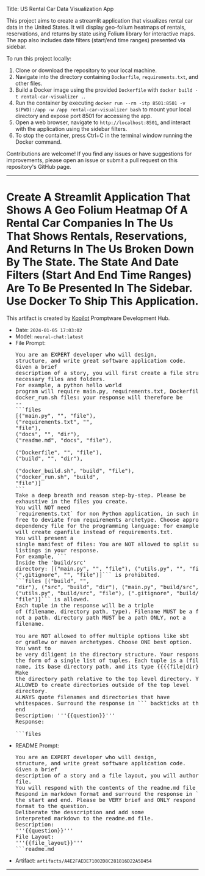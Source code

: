  Title: US Rental Car Data Visualization App

This project aims to create a streamlit application that visualizes rental car data in the United States. It will display geo-folium heatmaps of rentals, reservations, and returns by state using Folium library for interactive maps. The app also includes date filters (start/end time ranges) presented via sidebar.

To run this project locally:
1. Clone or download the repository to your local machine.
2. Navigate into the directory containing `Dockerfile`, `requirements.txt`, and other files.
3. Build a Docker image using the provided `Dockerfile` with `docker build -t rental-car-visualizer .`.
4. Run the container by executing `docker run --rm -itp 8501:8501 -v $(PWD):/app -w /app rental-car-visualizer bash` to mount your local directory and expose port 8501 for accessing the app.
5. Open a web browser, navigate to `http://localhost:8501`, and interact with the application using the sidebar filters.
6. To stop the container, press Ctrl+C in the terminal window running the Docker command.

Contributions are welcome! If you find any issues or have suggestions for improvements, please open an issue or submit a pull request on this repository's GitHub page.

---

# Create A Streamlit Application That Shows A Geo Folium Heatmap Of A Rental Car Companies In The Us That Shows Rentals, Reservations, And Returns In The Us Broken Down By The State. The State And Date Filters (Start And End Time Ranges) Are To Be Presented In The Sidebar. Use Docker To Ship This Application.
This artifact is created by [Kopilot](kettle.gnyan.ai) Promptware Development Hub.
- Date: `2024-01-05 17:03:02`
- Model: `neural-chat:latest`
- File Prompt: <pre>You are an EXPERT developer who will design, structure, and write great software application code.<br>Given a brief description of a story, you will first create a file structure of the necessary files and folders.<br>For example, a python hello world program will require main.py, requirements.txt, Dockerfile, readme.md, docker\_run.sh files: your response will therefore be --<br>\`\`\`files<br>\[\("main.py", "", "file"\), <br>\("requirements.txt", "", "file"\), <br>\("docs", "", "dir"\), <br>\("readme.md", "docs", "file"\), <br>\("Dockerfile", "", "file"\), <br>\("build", "", "dir"\), <br>\("docker\_build.sh", "build", "file"\), <br>\("docker\_run.sh", "build", "file"\)\]<br>\`\`\`<br>Take a deep breath and reason step-by-step. Please be exhaustive in the files you create. <br>You will NOT need \`requirements.txt\` for non Python application, in such instances, feel free to deviate from requirements archetype. Choose appropriate dependency file for the programming language: for example, in Perl, you will create cpanfile instead of requirements.txt.<br>You will present a single manifest of files: You are NOT allowed to split subfolder listings in your response.<br>For example, \`\`\`<br>Inside the 'build/src' directory: \[\("main.py", "", "file"\), \("utils.py", "", "file"\), \(".gitignore", "", "file"\)\]\`\`\` is prohibited.<br>\`\`\`files \[\("build", "", "dir"\), \("src", "build", "dir"\), \("main.py", "build/src", "file"\), \("utils.py", "build/src", "file"\), \(".gitignore", "build/src", "file"\)\]\`\`\` is allowed.<br>Each tuple in the response will be a triple of \(filename, directory path, type\). Filename MUST be a filename ONLY, not a path. directory path MUST be a path ONLY, not a filename.<br><br>You are NOT allowed to offer multiple options like sbt or gradlew or maven archetypes. Choose ONE best option.<br>You want to be very diligent in the directory structure. Your response MUST be in the form of a single list of tuples. Each tuple is a \(file|directory name, its base directory path, and its type \{\{\{\{file|dir\}\}\}\}\). <br>Make the directory path relative to the top level directory. You ARE NOT ALLOWED to create directories outside of the top level directory.<br>ALWAYS quote filenames and directories that have whitespaces. Surround the response in \`\`\` backticks at the start and end<br>Description: '''\{\{question\}\}'''<br>Response: <br>\`\`\`files<br></pre>
- README Prompt: <pre>You are an EXPERT developer who will design, structure, and write great software application code. <br>Given a brief description of a story and a file layout, you will author a readme.md file. <br>You will respond with the contents of the readme.md file ONLY. Respond in markdown format and surround the response in \`\`\` backticks at the start and end. Please be VERY brief and ONLY respond in markdown format to the question.<br>Deliberate the desscription and add some interpreted markdown to the readme.md file.<br>Description: '''\{\{question\}\}'''<br>File Layout: '''\{\{file\_layout\}\}'''<br>\`\`\`readme.md<br></pre>
- Artifact: `artifacts/A4E2FAEDE71002D8C281816D22A5D454`
---
